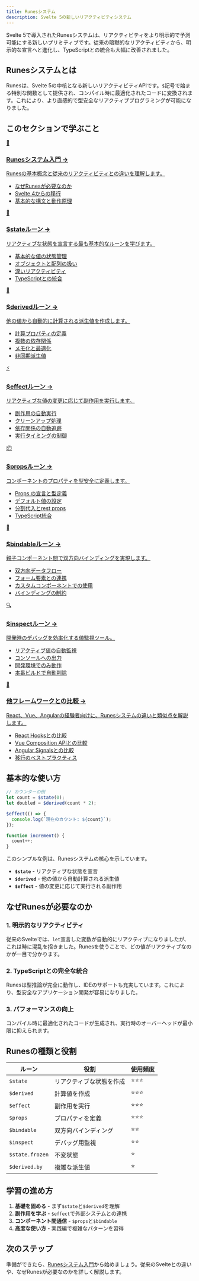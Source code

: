 ```yaml
---
title: Runesシステム
description: Svelte 5の新しいリアクティビティシステム
---
```


<script>
  import { base } from '$app/paths';
</script>

Svelte 5で導入されたRunesシステムは、リアクティビティをより明示的で予測可能にする新しいプリミティブです。従来の暗黙的なリアクティビティから、明示的な宣言へと進化し、TypeScriptとの統合も大幅に改善されました。

## Runesシステムとは

Runesは、Svelte 5の中核となる新しいリアクティビティAPIです。`$`記号で始まる特別な関数として提供され、コンパイル時に最適化されたコードに変換されます。これにより、より直感的で型安全なリアクティブプログラミングが可能になりました。

## このセクションで学ぶこと

<div class="grid grid-cols-1 md:grid-cols-2 gap-4 my-8 auto-rows-[1fr]">
  <a href="{base}/runes/runes-introduction/" class="flex no-underline group h-full">
    <div class="p-4 border border-gray-2 dark:border-gray-7 rounded-lg shadow-md hover:shadow-lg hover:border-pink-400 dark:hover:border-pink-400 transition-all cursor-pointer flex flex-col w-full">
      <div class="text-3xl mb-2">🎯</div>
      <h3 class="font-bold text-lg mb-2 text-pink-600 dark:text-pink-400 group-hover:text-pink-700 dark:group-hover:text-pink-300 transition-colors">
        Runesシステム入門
        <span class="inline-block ml-1 text-xs opacity-60">→</span>
      </h3>
      <p class="text-sm mb-3 text-gray-7 dark:text-gray-3">Runesの基本概念と従来のリアクティビティとの違いを理解します。</p>
      <ul class="text-sm text-gray-6 dark:text-gray-4 space-y-1 flex-grow">
        <li>なぜRunesが必要なのか</li>
        <li>Svelte 4からの移行</li>
        <li>基本的な構文と動作原理</li>
      </ul>
    </div>
  </a>
  
  <a href="{base}/runes/state/" class="flex no-underline group h-full">
    <div class="p-4 border border-gray-2 dark:border-gray-7 rounded-lg shadow-md hover:shadow-lg hover:border-pink-400 dark:hover:border-pink-400 transition-all cursor-pointer flex flex-col w-full">
      <div class="text-3xl mb-2">💾</div>
      <h3 class="font-bold text-lg mb-2 text-pink-600 dark:text-pink-400 group-hover:text-pink-700 dark:group-hover:text-pink-300 transition-colors">
        $stateルーン
        <span class="inline-block ml-1 text-xs opacity-60">→</span>
      </h3>
      <p class="text-sm mb-3 text-gray-7 dark:text-gray-3">リアクティブな状態を宣言する最も基本的なルーンを学びます。</p>
      <ul class="text-sm text-gray-6 dark:text-gray-4 space-y-1 flex-grow">
        <li>基本的な値の状態管理</li>
        <li>オブジェクトと配列の扱い</li>
        <li>深いリアクティビティ</li>
        <li>TypeScriptとの統合</li>
      </ul>
    </div>
  </a>
  
  <a href="{base}/runes/derived/" class="flex no-underline group h-full">
    <div class="p-4 border border-gray-2 dark:border-gray-7 rounded-lg shadow-md hover:shadow-lg hover:border-pink-400 dark:hover:border-pink-400 transition-all cursor-pointer flex flex-col w-full">
      <div class="text-3xl mb-2">🔄</div>
      <h3 class="font-bold text-lg mb-2 text-pink-600 dark:text-pink-400 group-hover:text-pink-700 dark:group-hover:text-pink-300 transition-colors">
        $derivedルーン
        <span class="inline-block ml-1 text-xs opacity-60">→</span>
      </h3>
      <p class="text-sm mb-3 text-gray-7 dark:text-gray-3">他の値から自動的に計算される派生値を作成します。</p>
      <ul class="text-sm text-gray-6 dark:text-gray-4 space-y-1 flex-grow">
        <li>計算プロパティの定義</li>
        <li>複数の依存関係</li>
        <li>メモ化と最適化</li>
        <li>非同期派生値</li>
      </ul>
    </div>
  </a>
  
  <a href="{base}/runes/effect/" class="flex no-underline group h-full">
    <div class="p-4 border border-gray-2 dark:border-gray-7 rounded-lg shadow-md hover:shadow-lg hover:border-pink-400 dark:hover:border-pink-400 transition-all cursor-pointer flex flex-col w-full">
      <div class="text-3xl mb-2">⚡</div>
      <h3 class="font-bold text-lg mb-2 text-pink-600 dark:text-pink-400 group-hover:text-pink-700 dark:group-hover:text-pink-300 transition-colors">
        $effectルーン
        <span class="inline-block ml-1 text-xs opacity-60">→</span>
      </h3>
      <p class="text-sm mb-3 text-gray-7 dark:text-gray-3">リアクティブな値の変更に応じて副作用を実行します。</p>
      <ul class="text-sm text-gray-6 dark:text-gray-4 space-y-1 flex-grow">
        <li>副作用の自動実行</li>
        <li>クリーンアップ処理</li>
        <li>依存関係の自動追跡</li>
        <li>実行タイミングの制御</li>
      </ul>
    </div>
  </a>
  
  <a href="{base}/runes/props/" class="flex no-underline group h-full">
    <div class="p-4 border border-gray-2 dark:border-gray-7 rounded-lg shadow-md hover:shadow-lg hover:border-pink-400 dark:hover:border-pink-400 transition-all cursor-pointer flex flex-col w-full">
      <div class="text-3xl mb-2">📦</div>
      <h3 class="font-bold text-lg mb-2 text-pink-600 dark:text-pink-400 group-hover:text-pink-700 dark:group-hover:text-pink-300 transition-colors">
        $propsルーン
        <span class="inline-block ml-1 text-xs opacity-60">→</span>
      </h3>
      <p class="text-sm mb-3 text-gray-7 dark:text-gray-3">コンポーネントのプロパティを型安全に定義します。</p>
      <ul class="text-sm text-gray-6 dark:text-gray-4 space-y-1 flex-grow">
        <li>Props の宣言と型定義</li>
        <li>デフォルト値の設定</li>
        <li>分割代入とrest props</li>
        <li>TypeScript統合</li>
      </ul>
    </div>
  </a>
  
  <a href="{base}/runes/bindable/" class="flex no-underline group h-full">
    <div class="p-4 border border-gray-2 dark:border-gray-7 rounded-lg shadow-md hover:shadow-lg hover:border-pink-400 dark:hover:border-pink-400 transition-all cursor-pointer flex flex-col w-full">
      <div class="text-3xl mb-2">🔗</div>
      <h3 class="font-bold text-lg mb-2 text-pink-600 dark:text-pink-400 group-hover:text-pink-700 dark:group-hover:text-pink-300 transition-colors">
        $bindableルーン
        <span class="inline-block ml-1 text-xs opacity-60">→</span>
      </h3>
      <p class="text-sm mb-3 text-gray-7 dark:text-gray-3">親子コンポーネント間で双方向バインディングを実現します。</p>
      <ul class="text-sm text-gray-6 dark:text-gray-4 space-y-1 flex-grow">
        <li>双方向データフロー</li>
        <li>フォーム要素との連携</li>
        <li>カスタムコンポーネントでの使用</li>
        <li>バインディングの制約</li>
      </ul>
    </div>
  </a>
  
  <a href="{base}/runes/inspect/" class="flex no-underline group h-full">
    <div class="p-4 border border-gray-2 dark:border-gray-7 rounded-lg shadow-md hover:shadow-lg hover:border-pink-400 dark:hover:border-pink-400 transition-all cursor-pointer flex flex-col w-full">
      <div class="text-3xl mb-2">🔍</div>
      <h3 class="font-bold text-lg mb-2 text-pink-600 dark:text-pink-400 group-hover:text-pink-700 dark:group-hover:text-pink-300 transition-colors">
        $inspectルーン
        <span class="inline-block ml-1 text-xs opacity-60">→</span>
      </h3>
      <p class="text-sm mb-3 text-gray-7 dark:text-gray-3">開発時のデバッグを効率化する値監視ツール。</p>
      <ul class="text-sm text-gray-6 dark:text-gray-4 space-y-1 flex-grow">
        <li>リアクティブ値の自動監視</li>
        <li>コンソールへの出力</li>
        <li>開発環境でのみ動作</li>
        <li>本番ビルドで自動削除</li>
      </ul>
    </div>
  </a>
  
  <a href="{base}/runes/comparison/" class="flex no-underline group h-full">
    <div class="p-4 border border-gray-2 dark:border-gray-7 rounded-lg shadow-md hover:shadow-lg hover:border-pink-400 dark:hover:border-pink-400 transition-all cursor-pointer flex flex-col w-full">
      <div class="text-3xl mb-2">🔄</div>
      <h3 class="font-bold text-lg mb-2 text-pink-600 dark:text-pink-400 group-hover:text-pink-700 dark:group-hover:text-pink-300 transition-colors">
        他フレームワークとの比較
        <span class="inline-block ml-1 text-xs opacity-60">→</span>
      </h3>
      <p class="text-sm mb-3 text-gray-7 dark:text-gray-3">React、Vue、Angularの経験者向けに、Runesシステムの違いと類似点を解説します。</p>
      <ul class="text-sm text-gray-6 dark:text-gray-4 space-y-1 flex-grow">
        <li>React Hooksとの比較</li>
        <li>Vue Composition APIとの比較</li>
        <li>Angular Signalsとの比較</li>
        <li>移行のベストプラクティス</li>
      </ul>
    </div>
  </a>
</div>

## 基本的な使い方

```typescript
// カウンターの例
let count = $state(0);
let doubled = $derived(count * 2);

$effect(() => {
  console.log(`現在のカウント: ${count}`);
});

function increment() {
  count++;
}
```

このシンプルな例は、Runesシステムの核心を示しています。

- **`$state`** - リアクティブな状態を宣言
- **`$derived`** - 他の値から自動計算される派生値
- **`$effect`** - 値の変更に応じて実行される副作用

## なぜRunesが必要なのか

### 1. 明示的なリアクティビティ

従来のSvelteでは、`let`宣言した変数が自動的にリアクティブになりましたが、これは時に混乱を招きました。Runesを使うことで、どの値がリアクティブなのかが一目で分かります。

### 2. TypeScriptとの完全な統合

Runesは型推論が完全に動作し、IDEのサポートも充実しています。これにより、型安全なアプリケーション開発が容易になりました。

### 3. パフォーマンスの向上

コンパイル時に最適化されたコードが生成され、実行時のオーバーヘッドが最小限に抑えられます。

## Runesの種類と役割

| ルーン | 役割 | 使用頻度 |
|--------|------|----------|
| `$state` | リアクティブな状態を作成 | ⭐⭐⭐ |
| `$derived` | 計算値を作成 | ⭐⭐⭐ |
| `$effect` | 副作用を実行 | ⭐⭐⭐ |
| `$props` | プロパティを定義 | ⭐⭐⭐ |
| `$bindable` | 双方向バインディング | ⭐⭐ |
| `$inspect` | デバッグ用監視 | ⭐⭐ |
| `$state.frozen` | 不変状態 | ⭐ |
| `$derived.by` | 複雑な派生値 | ⭐ |

## 学習の進め方

1. **基礎を固める** - まず`$state`と`$derived`を理解
2. **副作用を学ぶ** - `$effect`で外部システムとの連携
3. **コンポーネント間通信** - `$props`と`$bindable`
4. **高度な使い方** - 実践編で複雑なパターンを習得

## 次のステップ

準備ができたら、[Runesシステム入門](/runes/runes-introduction/)から始めましょう。従来のSvelteとの違いや、なぜRunesが必要なのかを詳しく解説します。